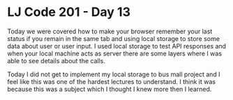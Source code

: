# LJ Code 201 - Day 13

Today we were covered how to make your browser remember your last status if you remain in the same tab and using local storage to store some data about user or user input. I used local storage to test API responses and when your local machine acts as server there are some layers where I was able to see details about the calls.

Today I did not get to implement my local storage to bus mall project and I feel like this was one of the hardest lectures to understand. I think it was because this was a subject which I thought I knew more then I learned.
